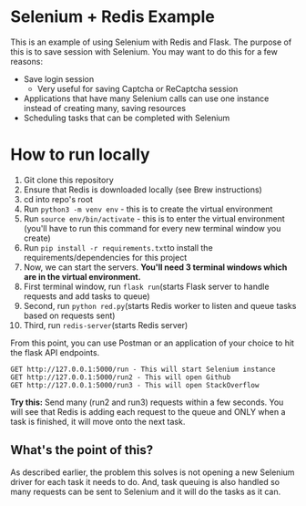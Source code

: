 # Selenium + Redis Example

This is an example of using Selenium with Redis and Flask. The purpose of this is to save session with Selenium. You may want to do this for a few reasons: 
 - Save login session
	 - Very useful for saving Captcha or ReCaptcha session 
 - Applications that have many Selenium calls can use one instance instead of creating many, saving resources
 - Scheduling tasks that can be completed with Selenium

# How to run locally

 1. Git clone this repository 
 2. Ensure that Redis is downloaded locally (see Brew instructions)
 3. cd into repo's root
 4. Run `python3 -m venv env` - this is to create the virtual environment
 5. Run `source env/bin/activate` - this is to enter the virtual environment (you'll have to run this command for every new terminal window you create)
 6. Run `pip install -r requirements.txt`to install the requirements/dependencies for this project
 7. Now, we can start the servers. **You'll need 3 terminal windows which are in the virtual environment.** 
 8. First terminal window, run `flask run`(starts Flask server to handle requests and add tasks to queue)
 9. Second, run `python red.py`(starts Redis worker to listen and queue tasks based on requests sent)
 10. Third, run `redis-server`(starts Redis server) 

From this point, you can use Postman or an application of your choice to hit the flask API endpoints. 

   

    GET http://127.0.0.1:5000/run - This will start Selenium instance
    GET http://127.0.0.1:5000/run2 - This will open Github
    GET http://127.0.0.1:5000/run3 - This will open StackOverflow
**Try this:** Send many (run2 and run3) requests within a few seconds. You will see that Redis is adding each request to the queue and ONLY when a task is finished, it will move onto the next task. 

## What's the point of this?

As described earlier, the problem this solves is not opening a new Selenium driver for each task it needs to do. And, task queuing is also handled so many requests can be sent to Selenium and it will do the tasks as it can. 
